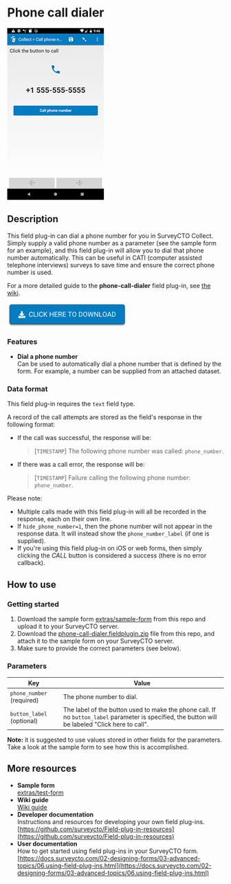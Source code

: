 # Phone call dialer

![Screenshot](extras/phone-call-dialer.jpg)

## Description

This field plug-in can dial a phone number for you in SurveyCTO Collect. Simply supply a valid phone number as a parameter (see the sample form for an example), and this field plug-in will allow you to dial that phone number automatically. This can be useful in CATI (computer assisted telephone interviews) surveys to save time and ensure the correct phone number is used.

For a more detailed guide to the **phone-call-dialer** field plug-in, see [the wiki](https://github.com/surveycto/phone-call-dialer/wiki/Guide-to-the-%22phone-call-dialer%22-field-plug-in).

[![Download now](extras/download-button.png)](https://github.com/surveycto/phone-call-dialer/raw/master/phone-call-dialer.fieldplugin.zip)

### Features

* **Dial a phone number**  
  Can be used to automatically dial a phone number that is defined by the form. For example, a number can be supplied from an attached dataset.

### Data format

This field plug-in requires the `text` field type.

A record of the call attempts are stored as the field's response in the following format:

* If the call was successful, the response will be:
  > [`TIMESTAMP`] The following phone number was called:  `phone_number`.
* If there was a call error, the response will be:
  > [`TIMESTAMP`] Failure calling the following phone number: `phone_number`.

Please note:

* Multiple calls made with this field plug-in will all be recorded in the response, each on their own line.
* If `hide_phone_number=1`, then the phone number will not appear in the response data. It will instead show the `phone_number_label` (if one is supplied).
* If you're using this field plug-in on iOS or web forms, then simply clicking the *CALL* button is considered a success (there is no error callback).

## How to use

### Getting started

1. Download the sample form [extras/sample-form](https://github.com/surveycto/phone-call-dialer/raw/master/extras/sample-form/Phone%20call%20dialer.xlsx) from this repo and upload it to your SurveyCTO server.
1. Download the [phone-call-dialer.fieldplugin.zip](https://github.com/surveycto/phone-call-dialer/raw/master/phone-call-dialer.fieldplugin.zip) file from this repo, and attach it to the sample form on your SurveyCTO server.
1. Make sure to provide the correct parameters (see below).

### Parameters

| Key | Value |
| --- | --- |
| `phone_number` (required) | The phone number to dial. |
| `button_label` (optional) | The label of the button used to make the phone call. If no `button_label` parameter is specified, the button will be labeled "Click here to call". |

**Note:** it is suggested to use values stored in other fields for the parameters. Take a look at the sample form to see how this is accomplished.

## More resources

* **Sample form**  
[extras/test-form](https://github.com/surveycto/phone-call-dialer/raw/master/extras/sample-form/Phone%20call%20dialer.xlsx)
* **Wiki guide**  
[Wiki guide](https://github.com/surveycto/phone-call-dialer/wiki/Guide-to-the-%22phone-call-dialer%22-field-plug-in)
* **Developer documentation**  
Instructions and resources for developing your own field plug-ins.  
[https://github.com/surveycto/Field-plug-in-resources](https://github.com/surveycto/Field-plug-in-resources)
* **User documentation**  
How to get started using field plug-ins in your SurveyCTO form.  
[https://docs.surveycto.com/02-designing-forms/03-advanced-topics/06.using-field-plug-ins.html](https://docs.surveycto.com/02-designing-forms/03-advanced-topics/06.using-field-plug-ins.html)
